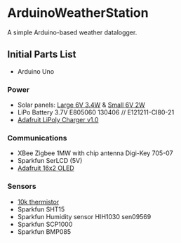 # ArduinoWeatherStation
A simple Arduino-based weather datalogger.

## Initial Parts List
- Arduino Uno

### Power
- Solar panels: [Large 6V 3.4W](http://www.adafruit.com/products/500) & [Small 6V 2W](http://www.adafruit.com/products/200)
- LiPo Battery 3.7V E805060 130406 // E121211-CI80-21
- [Adafruit LiPoly Charger v1.0](http://www.adafruit.com/products/390)

### Communications
- XBee Zigbee 1MW with chip antenna Digi-Key 705-07
- Sparkfun SerLCD (5V)
- [Adafruit 16x2 OLED](http://www.adafruit.com/products/823)

### Sensors
- [10k thermistor](http://www.adafruit.com/products/372)
- Sparkfun SHT15
- Sparkfun Humidity sensor HIH1030 sen09569
- Sparkfun SCP1000
- Sparkfun BMP085





